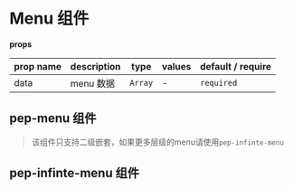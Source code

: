 # Menu 组件

**props**

| prop name | description | type    | values | default / require |
| --------- | ----------- | ------- | ------ | ----------------- |
| data      | menu 数据   | `Array` | -      | `required`        |

## pep-menu 组件

> 该组件只支持二级嵌套，如果更多层级的menu请使用`pep-infinte-menu`


## pep-infinte-menu 组件